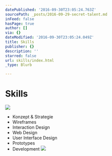 ```yaml
---
datePublished: '2016-09-30T23:05:24.763Z'
sourcePath: _posts/2016-09-29-secret-talent.md
inFeed: false
hasPage: true
author: []
via: {}
dateModified: '2016-09-30T23:05:24.049Z'
title: Skills
publisher: {}
description: ''
starred: false
url: skills/index.html
_type: Blurb

---
```

# Skills
![](https://the-grid-user-content.s3-us-west-2.amazonaws.com/5c4e1b00-2ba0-48fd-9364-cba9d8472087.gif)

* Konzept & Strategie
* Wireframes
* Interaction Design
* Web Design
* User Interface Design
* Prototypes
* Development
![](https://the-grid-user-content.s3-us-west-2.amazonaws.com/b7931f0f-cb57-488a-a739-fe4bbedb25ae.gif)